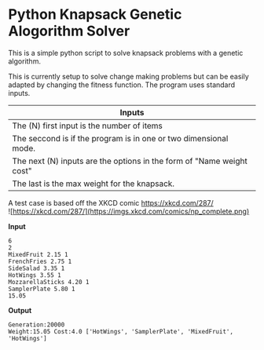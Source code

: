 # Python Knapsack Genetic Alogorithm Solver
This is a simple python script to solve knapsack problems with a genetic algorithm.

This is currently setup to solve change making problems but can be easily adapted by changing the fitness function. The program uses standard inputs.

|Inputs|
|------|
|The (N) first input is the number of items |
|The seccond is if the program is in one or two dimensional mode. |
|The next (N) inputs are the options in the form of "Name weight cost" |
|The last is the max weight for the knapsack.  |

A test case is based off the XKCD comic https://xkcd.com/287/   
![https://xkcd.com/287/](https://imgs.xkcd.com/comics/np_complete.png)

**Input**
```
6
2
MixedFruit 2.15 1
FrenchFries 2.75 1
SideSalad 3.35 1
HotWings 3.55 1
MozzarellaSticks 4.20 1
SamplerPlate 5.80 1
15.05
```

**Output**
```
Generation:20000
Weight:15.05 Cost:4.0 ['HotWings', 'SamplerPlate', 'MixedFruit', 'HotWings']
```
